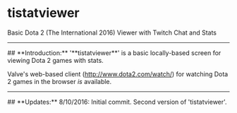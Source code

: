 # tistatviewer
Basic Dota 2 (The International 2016) Viewer with Twitch Chat and Stats

<hr />
## **Introduction:**
'**tistatviewer**' is a basic locally-based screen for viewing Dota 2 games with stats. 

Valve's web-based client (http://www.dota2.com/watch/) for watching Dota 2 games in the browser _is_ available. 

<hr /> 
## **Updates:**
8/10/2016: Initial commit. Second version of 'tistatviewer'.
